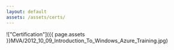 ```yaml
---
layout: default
assets: /assets/certs/
---
```

!["Certification"]({{ page.assets }}MVA/2012_10_09_Introduction_To_Windows_Azure_Training.jpg)
